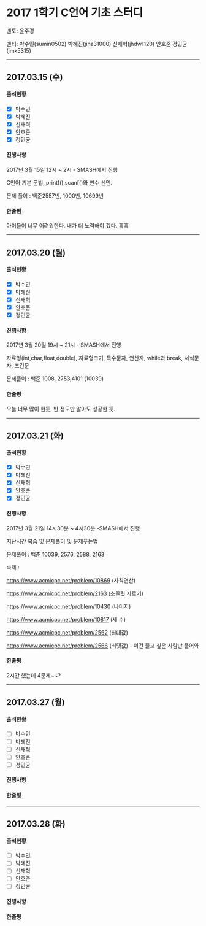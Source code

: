 # 2**017 1학기 C언어 기초 스터디**

멘토:  윤주경

멘티: 박수민\(sumin0502\) 박혜진\(jina31000\) 신재혁\(jhdw1120\) 안호준 정민균\(jmk5315\)

---

## 2017.03.15 \(수\)

#### 출석현황

* [x] 박수민
* [x] 박혜진
* [x] 신재혁
* [x] 안호준
* [x] 정민균

#### 진행사항

2017년 3월 15일 12시 ~ 2시 - SMASH에서 진행

C언어 기본 문법, printf\(\),scanf\(\)와 변수 선언.

문제 풀이 : 백준2557번, 1000번, 10699번

#### 한줄평

아이들이 너무 어려워한다. 내가 더 노력해야 겠다. 흑흑

---

## 2017.03.20 \(월\)

#### 출석현황

* [x] 박수민
* [x] 박혜진
* [x] 신재혁
* [x] 안호준
* [x] 정민균

#### 진행사항

2017년 3월 20일 19시 ~ 21시 - SMASH에서 진행

자료형\(int,char,float,double\), 자료형크기, 특수문자, 연산자, while과 break, 서식문자, 조건문

문제풀이 : 백준 1008, 2753,4101 \(10039\)

#### 한줄평

오늘 너무 많이 한듯, 반 정도만 알아도 성공한 듯.

---

## 2017.03.21 \(화\)

#### 출석현황

* [x] 박수민
* [x] 박혜진
* [x] 신재혁
* [x] 안호준
* [x] 정민균

#### 진행사항

2017년 3월 21일 14시30분 ~ 4시30분 -SMASH에서 진행

지난시간 복습 및 문제풀이 및 문제푸는법

문제풀이 : 백준 10039, 2576, 2588, 2163

숙제 : 

https://www.acmicpc.net/problem/10869 \(사칙연산\)

https://www.acmicpc.net/problem/2163 \(초콜릿 자르기\)

https://www.acmicpc.net/problem/10430 \(나머지\)

https://www.acmicpc.net/problem/10817 \(세 수\)

https://www.acmicpc.net/problem/2562 \(최대값\)

https://www.acmicpc.net/problem/2566 \(최댓값\) - 이건 풀고 싶은 사람만 풀어와

#### 한줄평

2시간 했는데 4문제~~?

---

## 2017.03.27 \(월\)

#### 출석현황

* [ ] 박수민
* [ ] 박혜진
* [ ] 신재혁
* [ ] 안호준
* [ ] 정민균

#### 진행사항

#### 한줄평

---

## 2017.03.28 \(화\)

#### 출석현황

* [ ] 박수민
* [ ] 박혜진
* [ ] 신재혁
* [ ] 안호준
* [ ] 정민균

#### 진행사항

#### 한줄평



